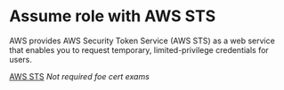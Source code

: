 # Assume role with AWS STS

AWS provides AWS Security Token Service (AWS STS) as a web service that enables you to request temporary, limited-privilege credentials for users. 

[AWS STS](https://www.hava.io/blog/what-is-aws-security-token-service-sts)
*Not required foe cert exams*
